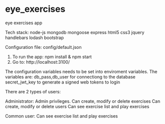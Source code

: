 # eye_exercises
eye exercises app

Tech stack:
node-js
mongodb
mongoose
express
html5
css3
jquery
handlebars
lodash
bootstrap

Configuration file: config/default.json

1. To run the app: npm install & npm start
2. Go to: http://localhost:3100/

The configuration variables needs to be set into enviroment variables.
The variables are:
db_pass,db_user for connectiong to the database 
secret_jwt_key to generate a signed web tokens to login

There are 2 types of users:

Administrator: Admin privileges. Can create, modify or delete exercises
Can create, modify or delete users
Can see exercise list and play exercises

Common user: Can see exercise list and play exercises